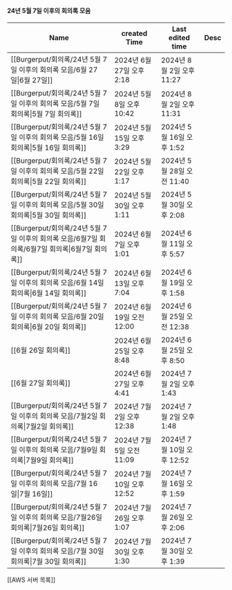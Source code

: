   

#### 24년 5월 7일 이후의 회의록 모음

|Name|created Time|Last edited time|Desc|
|---|---|---|---|
|[[Burgerput/회의록/24년 5월 7일 이후의 회의록 모음/6월 27일\|6월 27일]]|2024년 6월 27일 오후 2:18|2024년 8월 2일 오후 11:27||
|[[Burgerput/회의록/24년 5월 7일 이후의 회의록 모음/5월 7일 회의록\|5월 7일 회의록]]|2024년 5월 8일 오후 10:42|2024년 8월 2일 오후 11:31||
|[[Burgerput/회의록/24년 5월 7일 이후의 회의록 모음/5월 16일 회의록\|5월 16일 회의록]]|2024년 5월 15일 오후 3:29|2024년 5월 16일 오후 1:52||
|[[Burgerput/회의록/24년 5월 7일 이후의 회의록 모음/5월 22일 회의록\|5월 22일 회의록]]|2024년 5월 22일 오후 1:17|2024년 5월 28일 오전 11:40||
|[[Burgerput/회의록/24년 5월 7일 이후의 회의록 모음/5월 30일 회의록\|5월 30일 회의록]]|2024년 5월 30일 오후 1:11|2024년 5월 30일 오후 2:08||
|[[Burgerput/회의록/24년 5월 7일 이후의 회의록 모음/6월7일 회의록/6월7일 회의록\|6월7일 회의록]]|2024년 6월 7일 오후 1:01|2024년 6월 11일 오후 5:57||
|[[Burgerput/회의록/24년 5월 7일 이후의 회의록 모음/6월 14일 회의록\|6월 14일 회의록]]|2024년 6월 13일 오후 7:04|2024년 6월 19일 오후 1:58||
|[[Burgerput/회의록/24년 5월 7일 이후의 회의록 모음/6월 20일 회의록\|6월 20일 회의록]]|2024년 6월 19일 오전 12:00|2024년 6월 25일 오전 12:38||
|[[6월 26일 회의록]]|2024년 6월 25일 오후 8:48|2024년 6월 25일 오후 8:50||
|[[6월 27일 회의록]]|2024년 6월 27일 오후 4:41|2024년 7월 2일 오후 1:43||
|[[Burgerput/회의록/24년 5월 7일 이후의 회의록 모음/7월2일 회의록\|7월2일 회의록]]|2024년 7월 2일 오후 12:38|2024년 7월 2일 오후 1:48||
|[[Burgerput/회의록/24년 5월 7일 이후의 회의록 모음/7월9일 회의록\|7월9일 회의록]]|2024년 7월 5일 오전 11:09|2024년 7월 10일 오후 12:52||
|[[Burgerput/회의록/24년 5월 7일 이후의 회의록 모음/7월 16일\|7월 16일]]|2024년 7월 10일 오후 12:52|2024년 7월 16일 오후 1:59||
|[[Burgerput/회의록/24년 5월 7일 이후의 회의록 모음/7월26일 회의록\|7월26일 회의록]]|2024년 7월 26일 오후 1:07|2024년 7월 26일 오후 2:06||
|[[Burgerput/회의록/24년 5월 7일 이후의 회의록 모음/7월 30일 회의록\|7월 30일 회의록]]|2024년 7월 30일 오후 1:30|2024년 7월 30일 오후 1:39||

  
  

[[AWS 서버 목록]]
